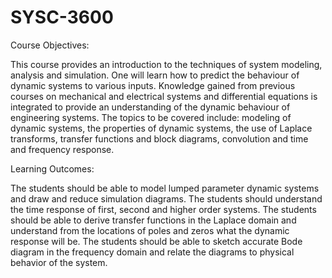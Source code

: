 # SYSC-3600

Course Objectives:

This course provides an introduction to the techniques of system modeling, analysis and simulation. One
will learn how to predict the behaviour of dynamic systems to various inputs. Knowledge gained from
previous courses on mechanical and electrical systems and differential equations is integrated to provide
an understanding of the dynamic behaviour of engineering systems. The topics to be covered include:
modeling of dynamic systems, the properties of dynamic systems, the use of Laplace transforms, transfer
functions and block diagrams, convolution and time and frequency response.

Learning Outcomes:

The students should be able to model lumped parameter dynamic systems and draw and reduce simulation
diagrams. The students should understand the time response of first, second and higher order systems.
The students should be able to derive transfer functions in the Laplace domain and understand from the
locations of poles and zeros what the dynamic response will be. The students should be able to sketch
accurate Bode diagram in the frequency domain and relate the diagrams to physical behavior of the
system.
